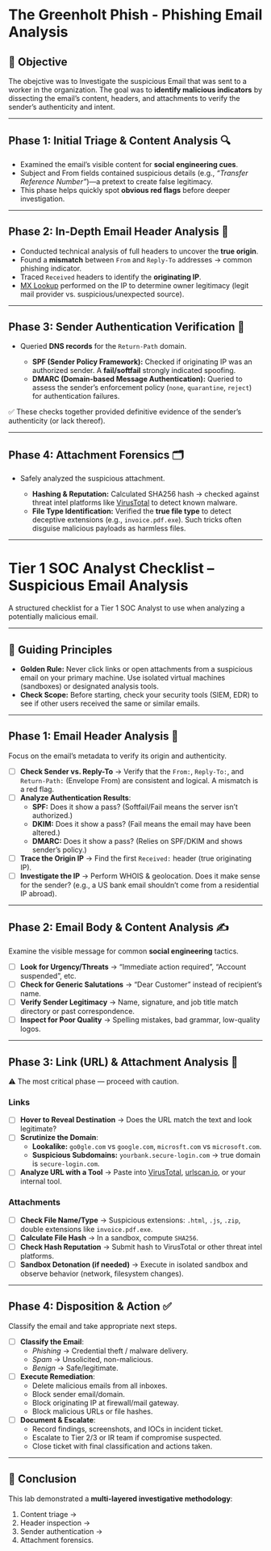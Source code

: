 # The Greenholt Phish - Phishing Email Analysis

## 🎯 Objective
The obejctive was to Investigate the suspicious Email that was sent to a worker in the organization. 
The goal was to **identify malicious indicators** by dissecting the email’s content, headers, and attachments to verify the sender’s authenticity and intent.

---

## Phase 1: Initial Triage & Content Analysis 🔍
- Examined the email’s visible content for **social engineering cues**.  
- Subject and From fields contained suspicious details (e.g., *“Transfer Reference Number”*)—a pretext to create false legitimacy.  
- This phase helps quickly spot **obvious red flags** before deeper investigation.  

---

## Phase 2: In-Depth Email Header Analysis 📧
- Conducted technical analysis of full headers to uncover the **true origin**.  
- Found a **mismatch** between `From` and `Reply-To` addresses → common phishing indicator.  
- Traced `Received` headers to identify the **originating IP**.  
- [MX Lookup](https://mxtoolbox.com/MXLookup.aspx) performed on the IP to determine owner legitimacy (legit mail provider vs. suspicious/unexpected source).  

---

## Phase 3: Sender Authentication Verification 🔑
- Queried **DNS records** for the `Return-Path` domain.  

  - **SPF (Sender Policy Framework):** Checked if originating IP was an authorized sender. A **fail/softfail** strongly indicated spoofing.  
  - **DMARC (Domain-based Message Authentication):** Queried to assess the sender’s enforcement policy (`none`, `quarantine`, `reject`) for authentication failures.  

✅ These checks together provided definitive evidence of the sender’s authenticity (or lack thereof).  

---

## Phase 4: Attachment Forensics 🗂️
- Safely analyzed the suspicious attachment.  

  - **Hashing & Reputation:** Calculated SHA256 hash → checked against threat intel platforms like [VirusTotal](https://www.virustotal.com/) to detect known malware.  
  - **File Type Identification:** Verified the **true file type** to detect deceptive extensions (e.g., `invoice.pdf.exe`). Such tricks often disguise malicious payloads as harmless files.
 



***

# Tier 1 SOC Analyst Checklist – Suspicious Email Analysis

A structured checklist for a Tier 1 SOC Analyst to use when analyzing a potentially malicious email.

---

## 📜 Guiding Principles
- **Golden Rule:** Never click links or open attachments from a suspicious email on your primary machine. Use isolated virtual machines (sandboxes) or designated analysis tools.  
- **Check Scope:** Before starting, check your security tools (SIEM, EDR) to see if other users received the same or similar emails.

---

## Phase 1: Email Header Analysis 📧
Focus on the email’s metadata to verify its origin and authenticity.

- [ ] **Check Sender vs. Reply-To** → Verify that the `From:`, `Reply-To:`, and `Return-Path:` (Envelope From) are consistent and logical. A mismatch is a red flag.  
- [ ] **Analyze Authentication Results**:  
  - **SPF:** Does it show a pass? (Softfail/Fail means the server isn’t authorized.)  
  - **DKIM:** Does it show a pass? (Fail means the email may have been altered.)  
  - **DMARC:** Does it show a pass? (Relies on SPF/DKIM and shows sender’s policy.)  
- [ ] **Trace the Origin IP** → Find the first `Received:` header (true originating IP).  
- [ ] **Investigate the IP** → Perform WHOIS & geolocation. Does it make sense for the sender? (e.g., a US bank email shouldn’t come from a residential IP abroad).

---

## Phase 2: Email Body & Content Analysis ✍️
Examine the visible message for common **social engineering** tactics.

- [ ] **Look for Urgency/Threats** → “Immediate action required”, “Account suspended”, etc.  
- [ ] **Check for Generic Salutations** → “Dear Customer” instead of recipient’s name.  
- [ ] **Verify Sender Legitimacy** → Name, signature, and job title match directory or past correspondence.  
- [ ] **Inspect for Poor Quality** → Spelling mistakes, bad grammar, low-quality logos.

---

## Phase 3: Link (URL) & Attachment Analysis 🔗
⚠️ The most critical phase — proceed with caution.

### Links
- [ ] **Hover to Reveal Destination** → Does the URL match the text and look legitimate?  
- [ ] **Scrutinize the Domain**:  
  - **Lookalike:** `go0gle.com` vs `google.com`, `microsft.com` vs `microsoft.com`.  
  - **Suspicious Subdomains:** `yourbank.secure-login.com` → true domain is `secure-login.com`.  
- [ ] **Analyze URL with a Tool** → Paste into [VirusTotal](https://www.virustotal.com/), [urlscan.io](https://urlscan.io), or your internal tool.

### Attachments
- [ ] **Check File Name/Type** → Suspicious extensions: `.html`, `.js`, `.zip`, double extensions like `invoice.pdf.exe`.  
- [ ] **Calculate File Hash** → In a sandbox, compute `SHA256`.  
- [ ] **Check Hash Reputation** → Submit hash to VirusTotal or other threat intel platforms.  
- [ ] **Sandbox Detonation (if needed)** → Execute in isolated sandbox and observe behavior (network, filesystem changes).

---

## Phase 4: Disposition & Action ✅
Classify the email and take appropriate next steps.

- [ ] **Classify the Email**:  
  - *Phishing* → Credential theft / malware delivery.  
  - *Spam* → Unsolicited, non-malicious.  
  - *Benign* → Safe/legitimate.  
- [ ] **Execute Remediation**:  
  - Delete malicious emails from all inboxes.  
  - Block sender email/domain.  
  - Block originating IP at firewall/mail gateway.  
  - Block malicious URLs or file hashes.  
- [ ] **Document & Escalate**:  
  - Record findings, screenshots, and IOCs in incident ticket.  
  - Escalate to Tier 2/3 or IR team if compromise suspected.  
  - Close ticket with final classification and actions taken.

---

## 🏁 Conclusion
This lab demonstrated a **multi-layered investigative methodology**:  
1. Content triage →  
2. Header inspection →  
3. Sender authentication →  
4. Attachment forensics.
